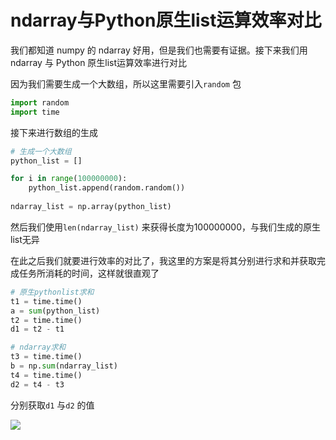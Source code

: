 # ndarray与Python原生list运算效率对比

我们都知道 numpy 的 ndarray 好用，但是我们也需要有证据。接下来我们用 ndarray 与 Python 原生list运算效率进行对比

因为我们需要生成一个大数组，所以这里需要引入`random` 包

```python
import random
import time
```

接下来进行数组的生成

```python
# 生成一个大数组
python_list = []

for i in range(100000000):
    python_list.append(random.random())
    
ndarray_list = np.array(python_list)
```

然后我们使用`len(ndarray_list)` 来获得长度为100000000，与我们生成的原生list无异

在此之后我们就要进行效率的对比了，我这里的方案是将其分别进行求和并获取完成任务所消耗的时间，这样就很直观了

```python
# 原生pythonlist求和
t1 = time.time()
a = sum(python_list)
t2 = time.time()
d1 = t2 - t1

# ndarray求和
t3 = time.time()
b = np.sum(ndarray_list)
t4 = time.time()
d2 = t4 - t3
```

分别获取`d1` 与`d2` 的值

![](https://picture.lanlance.cn/i/2022/09/21/632b239052c2c.png)
